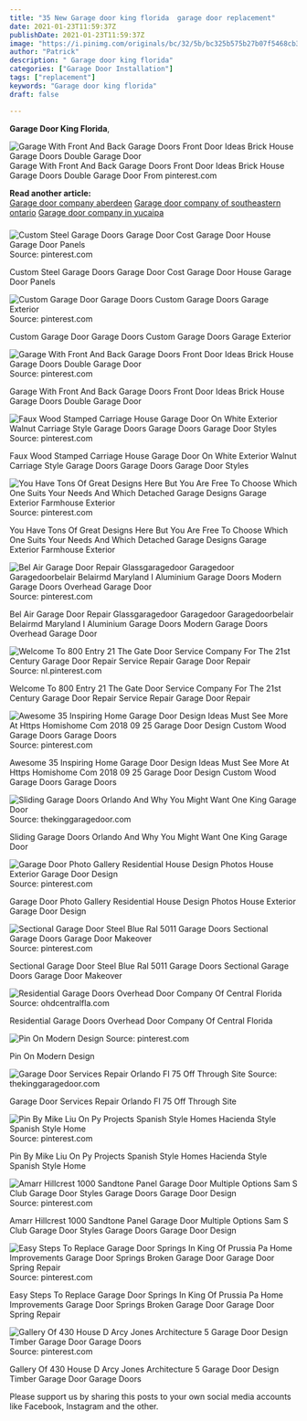 ```yaml
---
title: "35 New Garage door king florida  garage door replacement"
date: 2021-01-23T11:59:37Z
publishDate: 2021-01-23T11:59:37Z
image: "https://i.pinimg.com/originals/bc/32/5b/bc325b575b27b07f5468cb3334c9b18e.jpg"
author: "Patrick"
description: " Garage door king florida"
categories: ["Garage Door Installation"]
tags: ["replacement"]
keywords: "Garage door king florida"
draft: false

---
```

<!-- Head tag Code -->
**Garage Door King Florida**, 

![Garage With Front And Back Garage Doors Front Door Ideas Brick House Garage Doors Double Garage Door](https://i.pinimg.com/736x/24/43/39/244339b1543613791de813002e24c787--pull-through-double-garage.jpg "Garage With Front And Back Garage Doors Front Door Ideas Brick House Garage Doors Double Garage Door")
Garage With Front And Back Garage Doors Front Door Ideas Brick House Garage Doors Double Garage Door From pinterest.com

**Read another article:**  
[Garage door company aberdeen](/garage-door-company-aberdeen/)
[Garage door company of southeastern ontario](/garage-door-company-of-southeastern-ontario/)
[Garage door company in yucaipa](/garage-door-company-in-yucaipa/)




### 

 


![Custom Steel Garage Doors Garage Door Cost Garage Door House Garage Door Panels](https://i.pinimg.com/originals/fe/b3/bb/feb3bb0652221ea12c4fbee7ac3b660d.png "Custom Steel Garage Doors Garage Door Cost Garage Door House Garage Door Panels")
Source: pinterest.com

Custom Steel Garage Doors Garage Door Cost Garage Door House Garage Door Panels  

![Custom Garage Door Garage Doors Custom Garage Doors Garage Exterior](https://i.pinimg.com/originals/e2/af/8e/e2af8ea5b79f676b9cfc7acacc13fcab.jpg "Custom Garage Door Garage Doors Custom Garage Doors Garage Exterior")
Source: pinterest.com

Custom Garage Door Garage Doors Custom Garage Doors Garage Exterior  

![Garage With Front And Back Garage Doors Front Door Ideas Brick House Garage Doors Double Garage Door](https://i.pinimg.com/736x/24/43/39/244339b1543613791de813002e24c787--pull-through-double-garage.jpg "Garage With Front And Back Garage Doors Front Door Ideas Brick House Garage Doors Double Garage Door")
Source: pinterest.com

Garage With Front And Back Garage Doors Front Door Ideas Brick House Garage Doors Double Garage Door  

![Faux Wood Stamped Carriage House Garage Door On White Exterior Walnut Carriage Style Garage Doors Garage Doors Garage Door Styles](https://i.pinimg.com/originals/95/cc/06/95cc069ced7d69b7bf9248e607f1bffc.jpg "Faux Wood Stamped Carriage House Garage Door On White Exterior Walnut Carriage Style Garage Doors Garage Doors Garage Door Styles")
Source: pinterest.com

Faux Wood Stamped Carriage House Garage Door On White Exterior Walnut Carriage Style Garage Doors Garage Doors Garage Door Styles  

![You Have Tons Of Great Designs Here But You Are Free To Choose Which One Suits Your Needs And Which Detached Garage Designs Garage Exterior Farmhouse Exterior](https://i.pinimg.com/474x/3d/c3/04/3dc304118835374e90773eec3540c756.jpg "You Have Tons Of Great Designs Here But You Are Free To Choose Which One Suits Your Needs And Which Detached Garage Designs Garage Exterior Farmhouse Exterior")
Source: pinterest.com

You Have Tons Of Great Designs Here But You Are Free To Choose Which One Suits Your Needs And Which Detached Garage Designs Garage Exterior Farmhouse Exterior  

![Bel Air Garage Door Repair Glassgaragedoor Garagedoor Garagedoorbelair Belairmd Maryland I Aluminium Garage Doors Modern Garage Doors Overhead Garage Door](https://i.pinimg.com/736x/67/e2/75/67e2756227f513740cf10ba1d1b1ce61.jpg "Bel Air Garage Door Repair Glassgaragedoor Garagedoor Garagedoorbelair Belairmd Maryland I Aluminium Garage Doors Modern Garage Doors Overhead Garage Door")
Source: pinterest.com

Bel Air Garage Door Repair Glassgaragedoor Garagedoor Garagedoorbelair Belairmd Maryland I Aluminium Garage Doors Modern Garage Doors Overhead Garage Door  

![Welcome To 800 Entry 21 The Gate Door Service Company For The 21st Century Garage Door Repair Service Repair Garage Door Repair](https://i.pinimg.com/originals/2c/02/56/2c0256eb418ec7cf51e2169ba72dfb3b.jpg "Welcome To 800 Entry 21 The Gate Door Service Company For The 21st Century Garage Door Repair Service Repair Garage Door Repair")
Source: nl.pinterest.com

Welcome To 800 Entry 21 The Gate Door Service Company For The 21st Century Garage Door Repair Service Repair Garage Door Repair  

![Awesome 35 Inspiring Home Garage Door Design Ideas Must See More At Https Homishome Com 2018 09 25 Garage Door Design Custom Wood Garage Doors Garage Doors](https://i.pinimg.com/originals/0f/ca/bc/0fcabcbed64f29ed160b6db1bae69511.jpg "Awesome 35 Inspiring Home Garage Door Design Ideas Must See More At Https Homishome Com 2018 09 25 Garage Door Design Custom Wood Garage Doors Garage Doors")
Source: pinterest.com

Awesome 35 Inspiring Home Garage Door Design Ideas Must See More At Https Homishome Com 2018 09 25 Garage Door Design Custom Wood Garage Doors Garage Doors  

![Sliding Garage Doors Orlando And Why You Might Want One King Garage Door](https://thekinggaragedoor.com/wp-content/uploads/2019/10/Sliding-Garage-Doors-Orlando-And-Why-You-Might-Want-One.jpg "Sliding Garage Doors Orlando And Why You Might Want One King Garage Door")
Source: thekinggaragedoor.com

Sliding Garage Doors Orlando And Why You Might Want One King Garage Door  

![Garage Door Photo Gallery Residential House Design Photos House Exterior Garage Door Design](https://i.pinimg.com/originals/64/0d/cf/640dcfc179ab6218cf702d2c7d97e263.jpg "Garage Door Photo Gallery Residential House Design Photos House Exterior Garage Door Design")
Source: pinterest.com

Garage Door Photo Gallery Residential House Design Photos House Exterior Garage Door Design  

![Sectional Garage Door Steel Blue Ral 5011 Garage Doors Sectional Garage Doors Garage Door Makeover](https://i.pinimg.com/originals/9c/92/6e/9c926e9dce99e47beee7333c103d644a.jpg "Sectional Garage Door Steel Blue Ral 5011 Garage Doors Sectional Garage Doors Garage Door Makeover")
Source: pinterest.com

Sectional Garage Door Steel Blue Ral 5011 Garage Doors Sectional Garage Doors Garage Door Makeover  

![Residential Garage Doors Overhead Door Company Of Central Florida](https://ohdcentralfla.com/wp-content/uploads/2018/03/carriage_house_collection.jpg "Residential Garage Doors Overhead Door Company Of Central Florida")
Source: ohdcentralfla.com

Residential Garage Doors Overhead Door Company Of Central Florida  

![Pin On Modern Design](https://i.pinimg.com/736x/69/0e/f2/690ef2b66b6e62fb09bbe1bf9f812adc.jpg "Pin On Modern Design")
Source: pinterest.com

Pin On Modern Design  

![Garage Door Services Repair Orlando Fl 75 Off Through Site](https://thekinggaragedoor.com/wp-content/uploads/2019/10/Build-Quality-Orlando-Double-Garage-Doors-Into-Your-New-Home.jpg "Garage Door Services Repair Orlando Fl 75 Off Through Site")
Source: thekinggaragedoor.com

Garage Door Services Repair Orlando Fl 75 Off Through Site  

![Pin By Mike Liu On Py Projects Spanish Style Homes Hacienda Style Spanish Style Home](https://i.pinimg.com/originals/bb/73/74/bb737475a5005ec191429daa2497cf68.png "Pin By Mike Liu On Py Projects Spanish Style Homes Hacienda Style Spanish Style Home")
Source: pinterest.com

Pin By Mike Liu On Py Projects Spanish Style Homes Hacienda Style Spanish Style Home  

![Amarr Hillcrest 1000 Sandtone Panel Garage Door Multiple Options Sam S Club Garage Door Styles Garage Doors Garage Door Design](https://i.pinimg.com/474x/06/2c/73/062c739924097995b26bf406cb3b7256.jpg "Amarr Hillcrest 1000 Sandtone Panel Garage Door Multiple Options Sam S Club Garage Door Styles Garage Doors Garage Door Design")
Source: pinterest.com

Amarr Hillcrest 1000 Sandtone Panel Garage Door Multiple Options Sam S Club Garage Door Styles Garage Doors Garage Door Design  

![Easy Steps To Replace Garage Door Springs In King Of Prussia Pa Home Improvements Garage Door Springs Broken Garage Door Garage Door Spring Repair](https://i.pinimg.com/736x/ca/f2/4e/caf24e6bc72e1abd1e69ef8dfc5b3ba0.jpg "Easy Steps To Replace Garage Door Springs In King Of Prussia Pa Home Improvements Garage Door Springs Broken Garage Door Garage Door Spring Repair")
Source: pinterest.com

Easy Steps To Replace Garage Door Springs In King Of Prussia Pa Home Improvements Garage Door Springs Broken Garage Door Garage Door Spring Repair  

![Gallery Of 430 House D Arcy Jones Architecture 5 Garage Door Design Timber Garage Door Garage Doors](https://i.pinimg.com/originals/bc/32/5b/bc325b575b27b07f5468cb3334c9b18e.jpg "Gallery Of 430 House D Arcy Jones Architecture 5 Garage Door Design Timber Garage Door Garage Doors")
Source: pinterest.com

Gallery Of 430 House D Arcy Jones Architecture 5 Garage Door Design Timber Garage Door Garage Doors  

Please support us by sharing this posts to your own social media accounts like Facebook, Instagram and the other.

